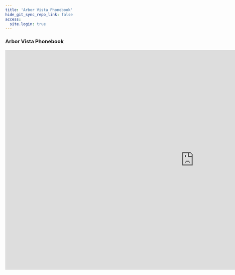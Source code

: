 ```yaml
---
title: 'Arbor Vista Phonebook'
hide_git_sync_repo_link: false
access:
  site.login: true
---
```


### Arbor Vista Phonebook

<iframe width="1200" height="700" frameborder="0" scrolling="no" src="https://onedrive.live.com/embed?resid=88FCEE2150B75169%21421076&authkey=%21AEu5WPBR0C7jiRE&em=2&Item=Phone_Book&wdInConfigurator=True"></iframe>


